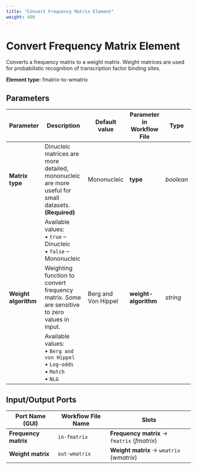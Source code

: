 ```yaml
---
title: "Convert Frequency Matrix Element"
weight: 400
---
```


# Convert Frequency Matrix Element

Converts a frequency matrix to a weight matrix.
Weight matrices are used for probabilistic recognition of transcription factor binding sites.

**Element type:** fmatrix-to-wmatrix

## Parameters

| Parameter            | Description                                                                                          | Default value       | Parameter in Workflow File | Type      |
|----------------------|------------------------------------------------------------------------------------------------------|---------------------|----------------------------|-----------|
| **Matrix type**      | Dinucleic matrices are more detailed, mononucleic are more useful for small datasets. **(Required)** | Mononucleic         | **type**                   | _boolean_ |
|                      | Available values:<br>• `true` – Dinucleic<br>• `false` – Mononucleic                                 |                     |                            |           |
| **Weight algorithm** | Weighting function to convert frequency matrix. Some are sensitive to zero values in input.          | Berg and Von Hippel | **weight-algorithm**       | _string_  |
|                      | Available values:<br>• `Berg and von Hippel`<br>• `Log-odds`<br>• `Match`<br>• `NLG`                 |                     |                            |           |

## Input/Output Ports

| Port Name (GUI)      | Workflow File Name | Slots                                        |
|----------------------|--------------------|----------------------------------------------|
| **Frequency matrix** | `in-fmatrix`       | **Frequency matrix** → `fmatrix` (_fmatrix_) |
| **Weight matrix**    | `out-wmatrix`      | **Weight matrix** → `wmatrix` (_wmatrix_)    |
